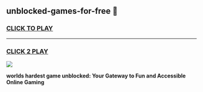
## unblocked-games-for-free 👋
<h3>
<a href="https://premium.freeplayer.one?title=unblocked-games-for-free&ref=14F">CLICK TO PLAY</a></h3>
<hr>

<h3>
<a href="https://premium.freeplayer.one?title=unblocked-games-for-free&ref=14F">CLICK 2 PLAY</a>
  
</h3>

<a href="https://premium.freeplayer.one?title=unblocked-games-for-free&ref=12F/"><img src="https://clearcache.store/games.png"></a>


**worlds hardest game unblocked: Your Gateway to Fun and Accessible Online Gaming**
